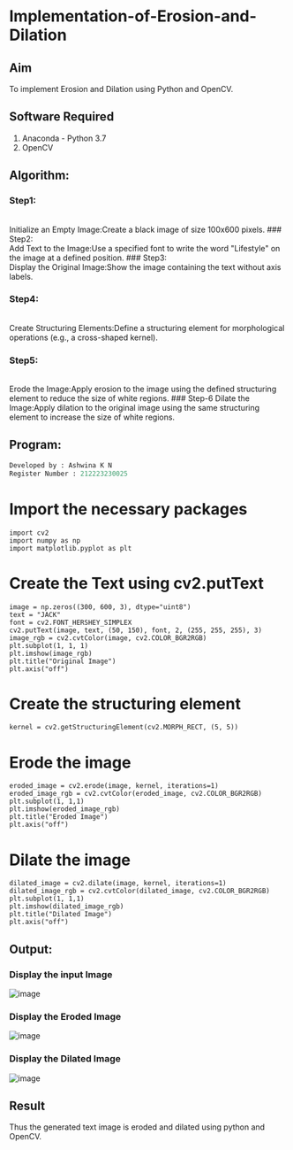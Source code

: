 # Implementation-of-Erosion-and-Dilation
## Aim
To implement Erosion and Dilation using Python and OpenCV.
## Software Required
1. Anaconda - Python 3.7
2. OpenCV
## Algorithm:
### Step1:
<br>
Initialize an Empty Image:Create a black image of size 100x600 pixels.
### Step2:
<br>
Add Text to the Image:Use a specified font to write the word "Lifestyle" on the image at a defined position.
### Step3:
<br>
Display the Original Image:Show the image containing the text without axis labels.

### Step4:
<br>
Create Structuring Elements:Define a structuring element for morphological operations (e.g., a cross-shaped kernel).

### Step5:
<br>
Erode the Image:Apply erosion to the image using the defined structuring element to reduce the size of white regions.
### Step-6
Dilate the Image:Apply dilation to the original image using the same structuring element to increase the size of white regions.
 
## Program:

``` Python
Developed by : Ashwina K N
Register Number : 212223230025
```
# Import the necessary packages
```
import cv2
import numpy as np
import matplotlib.pyplot as plt
```
# Create the Text using cv2.putText
```
image = np.zeros((300, 600, 3), dtype="uint8")
text = "JACK"
font = cv2.FONT_HERSHEY_SIMPLEX
cv2.putText(image, text, (50, 150), font, 2, (255, 255, 255), 3)
image_rgb = cv2.cvtColor(image, cv2.COLOR_BGR2RGB)
plt.subplot(1, 1, 1)
plt.imshow(image_rgb)
plt.title("Original Image")
plt.axis("off")
```
# Create the structuring element
```
kernel = cv2.getStructuringElement(cv2.MORPH_RECT, (5, 5))
```
# Erode the image
````
eroded_image = cv2.erode(image, kernel, iterations=1)
eroded_image_rgb = cv2.cvtColor(eroded_image, cv2.COLOR_BGR2RGB)
plt.subplot(1, 1,1)
plt.imshow(eroded_image_rgb)
plt.title("Eroded Image")
plt.axis("off")
````
# Dilate the image
```
dilated_image = cv2.dilate(image, kernel, iterations=1)
dilated_image_rgb = cv2.cvtColor(dilated_image, cv2.COLOR_BGR2RGB)
plt.subplot(1, 1,1)
plt.imshow(dilated_image_rgb)
plt.title("Dilated Image")
plt.axis("off")
```
## Output:

### Display the input Image
![image](https://github.com/user-attachments/assets/f9ff3564-78db-439c-893c-1635caaac043)

### Display the Eroded Image
![image](https://github.com/user-attachments/assets/cb06a8a7-a289-42eb-9570-32c8ff61de08)

### Display the Dilated Image
![image](https://github.com/user-attachments/assets/c58a4453-dd4d-4796-8718-98139f8f1320)


## Result
Thus the generated text image is eroded and dilated using python and OpenCV.
